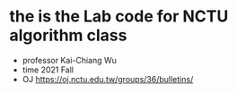 
# the is the Lab code for NCTU algorithm class


* professor 
Kai-Chiang Wu
* time 
2021 Fall
* OJ
https://oj.nctu.edu.tw/groups/36/bulletins/
